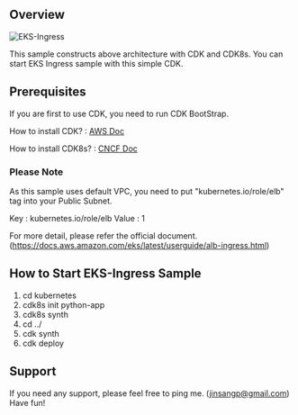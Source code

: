 ## Overview

![EKS-Ingress](https://d1zrwss8zuawdm.cloudfront.net/cdk-eks-ingress.png)

This sample constructs above architecture with CDK and CDK8s.
You can start EKS Ingress sample with this simple CDK.

## Prerequisites

If you are first to use CDK, you need to run CDK BootStrap.

How to install CDK?
 : [AWS Doc](https://docs.aws.amazon.com/cdk/v2/guide/getting_started.html)

How to install CDK8s?
 : [CNCF Doc](https://cdk8s.io/)

### Please Note

As this sample uses default VPC, you need to put "kubernetes.io/role/elb" tag into your Public Subnet.

Key : kubernetes.io/role/elb
Value : 1

For more detail, please refer the official document. (https://docs.aws.amazon.com/eks/latest/userguide/alb-ingress.html)

## How to Start EKS-Ingress Sample

1. cd kubernetes
2. cdk8s init python-app
3. cdk8s synth
4. cd ../
5. cdk synth
6. cdk deploy

## Support

If you need any support, please feel free to ping me. (jinsangp@gmail.com)
Have fun!